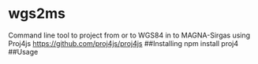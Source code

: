 # wgs2ms
Command line tool to project from or to WGS84 in to MAGNA-Sirgas using Proj4js https://github.com/proj4js/proj4js
##Installing
npm install proj4
##Usage